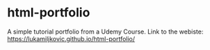 # html-portfolio

A simple tutorial portfolio from a Udemy Course.
Link to the webiste: https://lukamiljkovic.github.io/html-portfolio/
